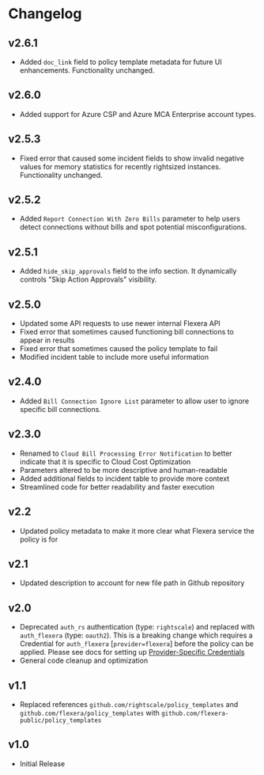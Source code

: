 # Changelog

## v2.6.1

- Added `doc_link` field to policy template metadata for future UI enhancements. Functionality unchanged.

## v2.6.0

- Added support for Azure CSP and Azure MCA Enterprise account types.

## v2.5.3

- Fixed error that caused some incident fields to show invalid negative values for memory statistics for recently rightsized instances. Functionality unchanged.

## v2.5.2

- Added `Report Connection With Zero Bills` parameter to help users detect connections without bills and spot potential misconfigurations.

## v2.5.1

- Added `hide_skip_approvals` field to the info section. It dynamically controls "Skip Action Approvals" visibility.

## v2.5.0

- Updated some API requests to use newer internal Flexera API
- Fixed error that sometimes caused functioning bill connections to appear in results
- Fixed error that sometimes caused the policy template to fail
- Modified incident table to include more useful information

## v2.4.0

- Added `Bill Connection Ignore List` parameter to allow user to ignore specific bill connections.

## v2.3.0

- Renamed to `Cloud Bill Processing Error Notification` to better indicate that it is specific to Cloud Cost Optimization
- Parameters altered to be more descriptive and human-readable
- Added additional fields to incident table to provide more context
- Streamlined code for better readability and faster execution

## v2.2

- Updated policy metadata to make it more clear what Flexera service the policy is for

## v2.1

- Updated description to account for new file path in Github repository

## v2.0

- Deprecated `auth_rs` authentication (type: `rightscale`) and replaced with `auth_flexera` (type: `oauth2`).  This is a breaking change which requires a Credential for `auth_flexera` [`provider=flexera`] before the policy can be applied.  Please see docs for setting up [Provider-Specific Credentials](https://docs.flexera.com/flexera/EN/Automation/ProviderCredentials.htm)
- General code cleanup and optimization

## v1.1

- Replaced references `github.com/rightscale/policy_templates` and `github.com/flexera/policy_templates` with `github.com/flexera-public/policy_templates`

## v1.0

- Initial Release
